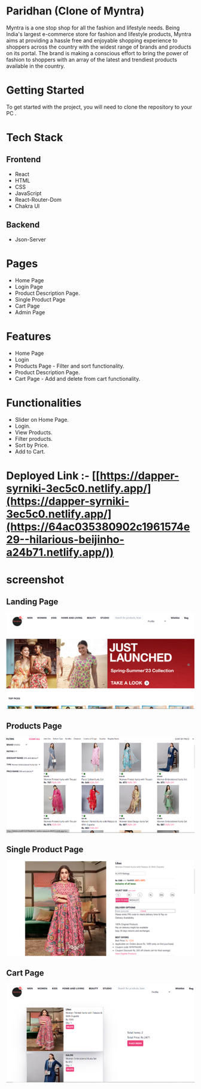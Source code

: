 # Paridhan (Clone of Myntra)

Myntra is a one stop shop for all the fashion and lifestyle needs. Being India's largest e-commerce store for fashion and lifestyle products, Myntra aims at providing a hassle free and enjoyable shopping experience to shoppers across the country with the widest range of brands and products on its portal. The brand is making a conscious effort to bring the power of fashion to shoppers with an array of the latest and trendiest products available in the country.

# Getting Started
To get started with the project, you will need to clone the repository to your PC .

# Tech Stack

## Frontend

- React
- HTML 
- CSS
- JavaScript
- React-Router-Dom
- Chakra UI

## Backend
- Json-Server

# Pages
- Home Page
- Login Page
- Product Description Page.
- Single Product Page
- Cart Page
- Admin Page

# Features
- Home Page
- Login
- Products Page - Filter and sort functionality.
- Product Description Page.
- Cart Page - Add and delete from cart functionality.

# Functionalities
- Slider on Home Page.
- Login.
- View Products.
- Filter products.
- Sort by Price.
- Add to Cart.

# Deployed Link :- [[https://dapper-syrniki-3ec5c0.netlify.app/](https://dapper-syrniki-3ec5c0.netlify.app/](https://64ac035380902c1961574e29--hilarious-beijinho-a24b71.netlify.app/))

# screenshot

## Landing Page
<img src="./my-app/src/screenshots/Home-page.PNG" alt="Landing Page" /> 

## Products Page
<img src="./my-app/src/screenshots/Products-page.PNG" alt="Products Page" /> 

## Single Product Page
<img src="./my-app/src/screenshots/Single-product-page.PNG" alt="Single Product Page" /> 

## Cart Page
<img src="./my-app/src/screenshots/Cart-page.PNG" alt="Cart Page" /> 






